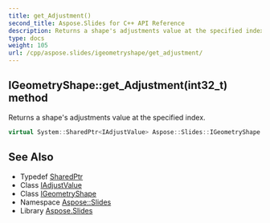 ```yaml
---
title: get_Adjustment()
second_title: Aspose.Slides for C++ API Reference
description: Returns a shape's adjustments value at the specified index.
type: docs
weight: 105
url: /cpp/aspose.slides/igeometryshape/get_adjustment/
---
```

## IGeometryShape::get_Adjustment(int32_t) method


Returns a shape's adjustments value at the specified index.

```cpp
virtual System::SharedPtr<IAdjustValue> Aspose::Slides::IGeometryShape::get_Adjustment(int32_t index)=0
```

## See Also

* Typedef [SharedPtr](../../system/sharedptr/)
* Class [IAdjustValue](../iadjustvalue/)
* Class [IGeometryShape](./)
* Namespace [Aspose::Slides](../)
* Library [Aspose.Slides](../../)